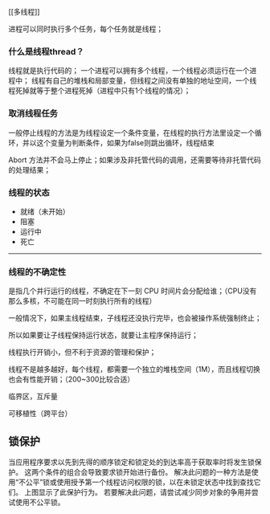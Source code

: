 [[多线程]]

进程可以同时执行多个任务，每个任务就是线程；
### 什么是线程thread？

线程就是执行代码的；
一个进程可以拥有多个线程，一个线程必须运行在一个进程中；
线程有自己的堆栈和局部变量，但线程之间没有单独的地址空间，一个线程死掉就等于整个进程死掉（进程中只有1个线程的情况）；

### 取消线程任务

一般停止线程的方法是为线程设定一个条件变量，在线程的执行方法里设定一个循环，并以这个变量为判断条件，如果为false则跳出循环，线程结束

Abort 方法并不会马上停止；如果涉及非托管代码的调用，还需要等待非托管代码的处理结果；

### 线程的状态

-   就绪（未开始）
-   阻塞
-   运行中
-   死亡

---
### 线程的不确定性

是指几个并行运行的线程，不确定在下一刻 CPU 时间片会分配给谁；（CPU没有那么多核，不可能在同一时刻执行所有的线程）

一般情况下，如果主线程结束，子线程还没执行完毕，也会被操作系统强制终止；

所以如果要让子线程保持运行状态，就要让主程序保持运行；

线程执行开销小，但不利于资源的管理和保护；

线程不是越多越好，每个线程，都需要一个独立的堆栈空间（1M），而且线程切换也会有性能开销；（200~300比较合适）

临界区，互斥量

可移植性（跨平台）

## **锁保护**

当应用程序要求以先到先得的顺序锁定和锁定处的到达率高于获取率时将发生锁保护。 这两个条件的组合会导致要求锁开始进行备份。 解决此问题的一种方法是使用“不公平”锁或使用授予第一个线程访问权限的锁，以在未锁定状态中找到查找它们。 上图显示了此保护行为。 若要解决此问题，请尝试减少同步对象的争用并尝试使用不公平锁。